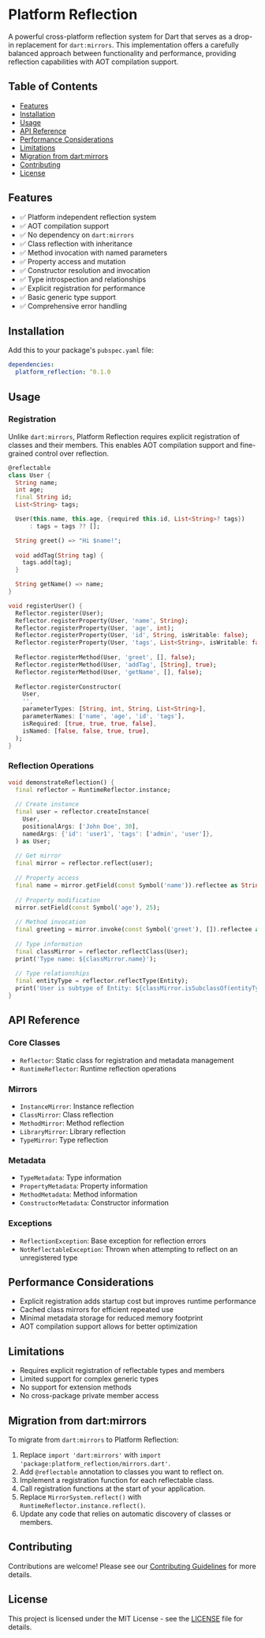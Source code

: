 # Platform Reflection

A powerful cross-platform reflection system for Dart that serves as a drop-in replacement for `dart:mirrors`. This implementation offers a carefully balanced approach between functionality and performance, providing reflection capabilities with AOT compilation support.

## Table of Contents

- [Features](#features)
- [Installation](#installation)
- [Usage](#usage)
- [API Reference](#api-reference)
- [Performance Considerations](#performance-considerations)
- [Limitations](#limitations)
- [Migration from dart:mirrors](#migration-from-dartmirrors)
- [Contributing](#contributing)
- [License](#license)

## Features

- ✅ Platform independent reflection system
- ✅ AOT compilation support
- ✅ No dependency on `dart:mirrors`
- ✅ Class reflection with inheritance
- ✅ Method invocation with named parameters
- ✅ Property access and mutation
- ✅ Constructor resolution and invocation
- ✅ Type introspection and relationships
- ✅ Explicit registration for performance
- ✅ Basic generic type support
- ✅ Comprehensive error handling

## Installation

Add this to your package's `pubspec.yaml` file:

```yaml
dependencies:
  platform_reflection: ^0.1.0
```

## Usage

### Registration

Unlike `dart:mirrors`, Platform Reflection requires explicit registration of classes and their members. This enables AOT compilation support and fine-grained control over reflection.

```dart
@reflectable
class User {
  String name;
  int age;
  final String id;
  List<String> tags;

  User(this.name, this.age, {required this.id, List<String>? tags})
      : tags = tags ?? [];

  String greet() => "Hi $name!";
  
  void addTag(String tag) {
    tags.add(tag);
  }

  String getName() => name;
}

void registerUser() {
  Reflector.register(User);
  Reflector.registerProperty(User, 'name', String);
  Reflector.registerProperty(User, 'age', int);
  Reflector.registerProperty(User, 'id', String, isWritable: false);
  Reflector.registerProperty(User, 'tags', List<String>, isWritable: false);
  
  Reflector.registerMethod(User, 'greet', [], false);
  Reflector.registerMethod(User, 'addTag', [String], true);
  Reflector.registerMethod(User, 'getName', [], false);
  
  Reflector.registerConstructor(
    User,
    '',
    parameterTypes: [String, int, String, List<String>],
    parameterNames: ['name', 'age', 'id', 'tags'],
    isRequired: [true, true, true, false],
    isNamed: [false, false, true, true],
  );
}
```

### Reflection Operations

```dart
void demonstrateReflection() {
  final reflector = RuntimeReflector.instance;
  
  // Create instance
  final user = reflector.createInstance(
    User,
    positionalArgs: ['John Doe', 30],
    namedArgs: {'id': 'user1', 'tags': ['admin', 'user']},
  ) as User;
  
  // Get mirror
  final mirror = reflector.reflect(user);
  
  // Property access
  final name = mirror.getField(const Symbol('name')).reflectee as String;
  
  // Property modification
  mirror.setField(const Symbol('age'), 25);
  
  // Method invocation
  final greeting = mirror.invoke(const Symbol('greet'), []).reflectee as String;
  
  // Type information
  final classMirror = reflector.reflectClass(User);
  print('Type name: ${classMirror.name}');
  
  // Type relationships
  final entityType = reflector.reflectType(Entity);
  print('User is subtype of Entity: ${classMirror.isSubclassOf(entityType)}');
}
```

## API Reference

### Core Classes

- `Reflector`: Static class for registration and metadata management
- `RuntimeReflector`: Runtime reflection operations

### Mirrors

- `InstanceMirror`: Instance reflection
- `ClassMirror`: Class reflection
- `MethodMirror`: Method reflection
- `LibraryMirror`: Library reflection
- `TypeMirror`: Type reflection

### Metadata

- `TypeMetadata`: Type information
- `PropertyMetadata`: Property information
- `MethodMetadata`: Method information
- `ConstructorMetadata`: Constructor information

### Exceptions

- `ReflectionException`: Base exception for reflection errors
- `NotReflectableException`: Thrown when attempting to reflect on an unregistered type

## Performance Considerations

- Explicit registration adds startup cost but improves runtime performance
- Cached class mirrors for efficient repeated use
- Minimal metadata storage for reduced memory footprint
- AOT compilation support allows for better optimization

## Limitations

- Requires explicit registration of reflectable types and members
- Limited support for complex generic types
- No support for extension methods
- No cross-package private member access

## Migration from dart:mirrors

To migrate from `dart:mirrors` to Platform Reflection:

1. Replace `import 'dart:mirrors'` with `import 'package:platform_reflection/mirrors.dart'`.
2. Add `@reflectable` annotation to classes you want to reflect on.
3. Implement a registration function for each reflectable class.
4. Call registration functions at the start of your application.
5. Replace `MirrorSystem.reflect()` with `RuntimeReflector.instance.reflect()`.
6. Update any code that relies on automatic discovery of classes or members.

## Contributing

Contributions are welcome! Please see our [Contributing Guidelines](CONTRIBUTING.md) for more details.

## License

This project is licensed under the MIT License - see the [LICENSE](LICENSE) file for details.
